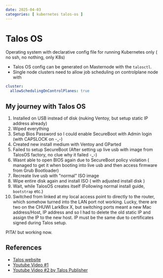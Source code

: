 ```yaml
---
date: 2025-04-03
categories: [ kubernetes talos-os ]
---
```


# Talos OS

Operating system with declarative config file for running Kubernetes only ( no ssh, no nothing, only K8s)

- Talos OS config can be generated on Masternode with the `talosctl`.
- Single node clusters need to allow job scheduling on  controlplane node with 
```yaml
cluster:
  allowSchedulingOnControlPlanes: true
```

## My journey with Talos OS

1. Installed on USB instead of disk (nuking Ventoy, but setup static IP address already)
1. Wiped everything
1. Setup Bios Password so I could enable SecureBoot with Admin login (with CAPSLOCK on -_-)
1. Created new install medium with Ventoy and GParted
1. Failed to setup SecureBoot (After setting up live usb with image from TalosOS factory, no clue why it failed -_-)
1. Wasnt able to open BIOS again due to SecureBoot policy violation ( managed to get it when booting into live usb and then access firmware from Grub Bootloader)
1. Recreate live usb with "normal" ISO image
1. Wipe entire disk again and install ISO ( with adjusted install disk )
1. Wait, while TalosOS creates itself (Following normal install guide, `bootstrap` etc.)
1. Switched from linked at my local access point to directly to the router, which somehow turned into the LAN port not working.
Lucky, there are two on the CHUWI LarkBox X, but switching ports meant a new Mac address/Host, IP address and so I had to delete the old static IP and assign the IP to the new host.
IP must be the same due to certificates signed during Talos setup.

PITA! but working now.



## References

- [Talos website](https://www.talos.dev) 
- [Youtube Video #1](https://www.youtube.com/watch?v=YdQCeU7NOak) 
- [Youtube Video #2 by Talos Publisher](https://www.youtube.com/watch?v=VKfE5BuqlSc) 
